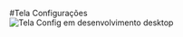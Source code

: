 
#Tela Configurações  
![Tela Config em desenvolvimento desktop](https://user-images.githubusercontent.com/32306887/84707032-5c4e0a80-af34-11ea-8429-406c234cd9e3.PNG)
